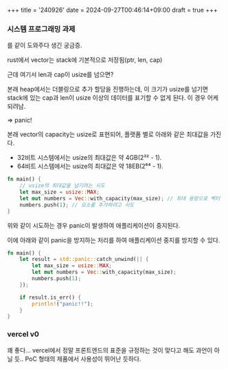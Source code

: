 +++
title = '240926'
date = 2024-09-27T00:46:14+09:00
draft = true
+++

### 시스템 프로그래밍 과제

를 같이 도와주다 생긴 궁금증.

rust에서 vector는 stack에 기본적으로 저장됨(ptr, len, cap)

근데 여기서 len과 cap이 usize를 넘으면?

본래 heap에서는 더블링으로 추가 할당을 진행하는데, 이 크기가 usize를 넘기면 stack에 있는 cap과 len이 usize 이상의 데이터를 표기할 수 없게 된다.
이 경우 어케 되려남.

=> panic!

본래 vector의 capacity는 usize로 표현되어, 플랫폼 별로 아래와 같은 최대값을 가진다.

- 32비트 시스템에서는 usize의 최대값은 약 4GB(2³² - 1).
- 64비트 시스템에서는 usize의 최대값은 약 18EB(2⁶⁴ - 1).

```rust
fn main() {
    // usize의 최대값을 넘기려는 시도
    let max_size = usize::MAX;
    let mut numbers = Vec::with_capacity(max_size); // 최대 용량으로 벡터 생성 시도
    numbers.push(1); // 요소를 추가하려고 시도
}
```

위와 같이 시도하는 경우 panic이 발생하여 애플리케이션이 중지된다.

이에 아래와 같이 panic을 방지하는 처리를 하여 애플리케이션 중지를 방지할 수 있다.

```rust
fn main() {
    let result = std::panic::catch_unwind(|| {
        let max_size = usize::MAX;
        let mut numbers = Vec::with_capacity(max_size);
        numbers.push(1);
    });

    if result.is_err() {
        println!("panic!!");
    }
}
```

### vercel v0

꽤 좋다...
vercel에서 정말 프론트엔드의 표준을 규정하는 것이 맞다고 해도 과언이 아닐 듯..
PoC 형태의 제품에서 사용성이 뛰어난 듯하다.